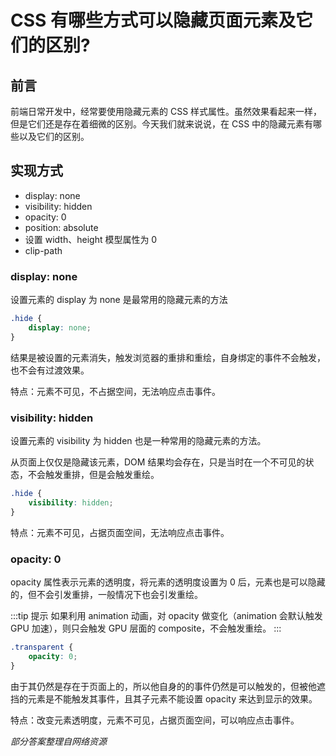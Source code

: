 # CSS 有哪些方式可以隐藏页面元素及它们的区别?

## 前言

前端日常开发中，经常要使用隐藏元素的 CSS 样式属性。虽然效果看起来一样，但是它们还是存在着细微的区别。今天我们就来说说，在 CSS 中的隐藏元素有哪些以及它们的区别。

## 实现方式

- display: none
- visibility: hidden
- opacity: 0
- position: absolute
- 设置 width、height 模型属性为 0
- clip-path
  
### display: none

设置元素的 display 为 none 是最常用的隐藏元素的方法
```css
.hide {
    display: none;
}
```

结果是被设置的元素消失，触发浏览器的重排和重绘，自身绑定的事件不会触发，也不会有过渡效果。

特点：元素不可见，不占据空间，无法响应点击事件。

### visibility: hidden

设置元素的 visibility 为 hidden 也是一种常用的隐藏元素的方法。

从页面上仅仅是隐藏该元素，DOM 结果均会存在，只是当时在一个不可见的状态，不会触发重排，但是会触发重绘。
```css
.hide {
    visibility: hidden;
}
```

特点：元素不可见，占据页面空间，无法响应点击事件。

### opacity: 0

opacity 属性表示元素的透明度，将元素的透明度设置为 0 后，元素也是可以隐藏的，但不会引发重排，一般情况下也会引发重绘。

:::tip 提示
如果利用 animation 动画，对 opacity 做变化（animation 会默认触发 GPU 加速），则只会触发 GPU 层面的 composite，不会触发重绘。
:::

```css
.transparent {
    opacity: 0;
}
```

由于其仍然是存在于页面上的，所以他自身的的事件仍然是可以触发的，但被他遮挡的元素是不能触发其事件，且其子元素不能设置 opacity 来达到显示的效果。

特点：改变元素透明度，元素不可见，占据页面空间，可以响应点击事件。

*部分答案整理自网络资源*